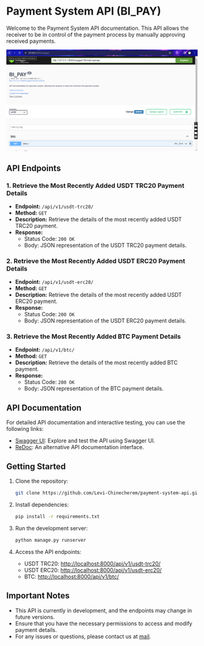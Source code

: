 # Payment System API (BI_PAY)

Welcome to the Payment System API documentation. This API allows the receiver to be in control of the payment process by manually approving received payments.

![Sample Image](https://github.com/Levi-Chinecherem/payment-system-api/blob/main/static/sample.png)

## API Endpoints

### 1. Retrieve the Most Recently Added USDT TRC20 Payment Details

- **Endpoint:** `/api/v1/usdt-trc20/`
- **Method:** `GET`
- **Description:** Retrieve the details of the most recently added USDT TRC20 payment.
- **Response:**
  - Status Code: `200 OK`
  - Body: JSON representation of the USDT TRC20 payment details.

### 2. Retrieve the Most Recently Added USDT ERC20 Payment Details

- **Endpoint:** `/api/v1/usdt-erc20/`
- **Method:** `GET`
- **Description:** Retrieve the details of the most recently added USDT ERC20 payment.
- **Response:**
  - Status Code: `200 OK`
  - Body: JSON representation of the USDT ERC20 payment details.

### 3. Retrieve the Most Recently Added BTC Payment Details

- **Endpoint:** `/api/v1/btc/`
- **Method:** `GET`
- **Description:** Retrieve the details of the most recently added BTC payment.
- **Response:**
  - Status Code: `200 OK`
  - Body: JSON representation of the BTC payment details.

## API Documentation

For detailed API documentation and interactive testing, you can use the following links:

- [Swagger UI](http://localhost:8000/swagger/): Explore and test the API using Swagger UI.
- [ReDoc](http://localhost:8000/redoc/): An alternative API documentation interface.

## Getting Started

1. Clone the repository:

   ```bash
   git clone https://github.com/Levi-Chinecherem/payment-system-api.git

   ```
2. Install dependencies:

   ```bash
   pip install -r requirements.txt
   ```
3. Run the development server:

   ```bash
   python manage.py runserver
   ```
4. Access the API endpoints:

   - USDT TRC20: [http://localhost:8000/api/v1/usdt-trc20/](http://localhost:8000/api/v1/usdt-trc20/)
   - USDT ERC20: [http://localhost:8000/api/v1/usdt-erc20/](http://localhost:8000/api/v1/usdt-erc20/)
   - BTC: [http://localhost:8000/api/v1/btc/](http://localhost:8000/api/v1/btc/)

## Important Notes

- This API is currently in development, and the endpoints may change in future versions.
- Ensure that you have the necessary permissions to access and modify payment details.
- For any issues or questions, please contact us at [mail](mailto:lchinecherem2018@gmail.com).


